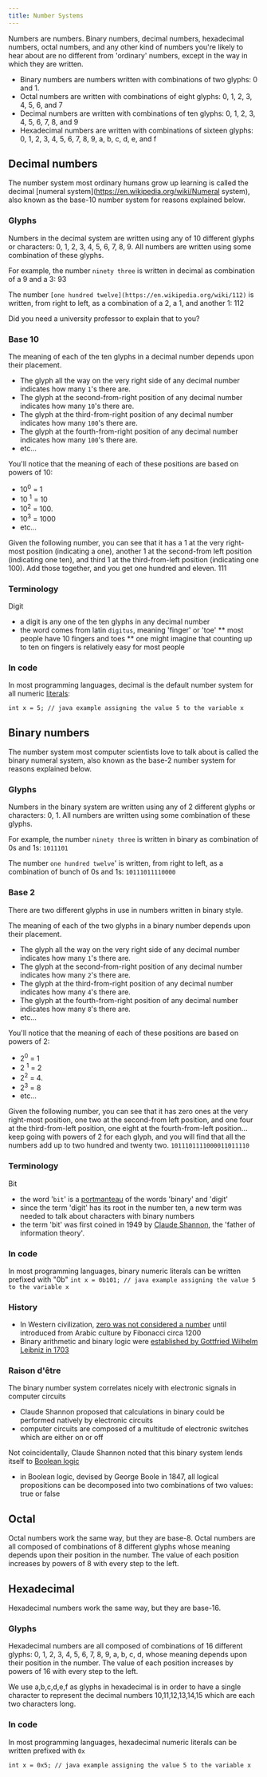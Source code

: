 ```yaml
---
title: Number Systems
---
```


Numbers are numbers. Binary numbers, decimal numbers, hexadecimal numbers, octal numbers, and any other kind of numbers you're likely to hear about are no different from 'ordinary' numbers, except in the way in which they are written.

- Binary numbers are numbers written with combinations of two glyphs: 0 and 1.
- Octal numbers are written with combinations of eight glyphs: 0, 1, 2, 3, 4, 5, 6, and 7
- Decimal numbers are written with combinations of ten glyphs: 0, 1, 2, 3, 4, 5, 6, 7, 8, and 9
- Hexadecimal numbers are written with combinations of sixteen glyphs: 0, 1, 2, 3, 4, 5, 6, 7, 8, 9, a, b, c, d, e, and f

## Decimal numbers

The number system most ordinary humans grow up learning is called the decimal [numeral system](https://en.wikipedia.org/wiki/Numeral system), also known as the base-10 number system for reasons explained below.

### Glyphs

Numbers in the decimal system are written using any of 10 different glyphs or characters: 0, 1, 2, 3, 4, 5, 6, 7, 8, 9. All numbers are written using some combination of these glyphs.

For example, the number `ninety three` is written in decimal as combination of a 9 and a 3:
93

The number `[one hundred twelve](https://en.wikipedia.org/wiki/112)` is written, from right to left, as a combination of a 2, a 1, and another 1:
112

Did you need a university professor to explain that to you?

### Base 10

The meaning of each of the ten glyphs in a decimal number depends upon their placement.

- The glyph all the way on the very right side of any decimal number indicates how many `1`'s there are.
- The glyph at the second-from-right position of any decimal number indicates how many `10`'s there are.
- The glyph at the third-from-right position of any decimal number indicates how many `100`'s there are.
- The glyph at the fourth-from-right position of any decimal number indicates how many `100`'s there are.
- etc...

You'll notice that the meaning of each of these positions are based on powers of 10:

- 10<sup>0</sup> = 1
- 10 <sup>1</sup> = 10
- 10<sup>2</sup> = 100.
- 10<sup>3</sup> = 1000
- etc...

Given the following number, you can see that it has a 1 at the very right-most position (indicating a one), another 1 at the second-from left position (indicating one ten), and third 1 at the third-from-left position (indicating one 100). Add those together, and you get one hundred and eleven.
111

### Terminology

Digit

- a digit is any one of the ten glyphs in any decimal number
- the word comes from latin `digitus`, meaning 'finger' or 'toe'
  ** most people have 10 fingers and toes
  ** one might imagine that counting up to ten on fingers is relatively easy for most people

### In code

In most programming languages, decimal is the default number system for all numeric [literals](../variables-literals-expressions/#variables-vs-literals):

`int x = 5; // java example assigning the value 5 to the variable x`

## Binary numbers

The number system most computer scientists love to talk about is called the binary numeral system, also known as the base-2 number system for reasons explained below.

### Glyphs

Numbers in the binary system are written using any of 2 different glyphs or characters: 0, 1. All numbers are written using some combination of these glyphs.

For example, the number `ninety three` is written in binary as combination of 0s and 1s:
`1011101`

The number `one hundred twelve`' is written, from right to left, as a combination of bunch of 0s and 1s:
`10111011110000`

### Base 2

There are two different glyphs in use in numbers written in binary style.

The meaning of each of the two glyphs in a binary number depends upon their placement.

- The glyph all the way on the very right side of any decimal number indicates how many `1`'s there are.
- The glyph at the second-from-right position of any decimal number indicates how many `2`'s there are.
- The glyph at the third-from-right position of any decimal number indicates how many `4`'s there are.
- The glyph at the fourth-from-right position of any decimal number indicates how many `8`'s there are.
- etc...

You'll notice that the meaning of each of these positions are based on powers of 2:

- 2<sup>0</sup> = 1
- 2 <sup>1</sup> = 2
- 2<sup>2</sup> = 4.
- 2<sup>3</sup> = 8
- etc...

Given the following number, you can see that it has zero ones at the very right-most position, one two at the second-from left position, and one four at the third-from-left position, one eight at the fourth-from-left position... keep going with powers of 2 for each glyph, and you will find that all the numbers add up to two hundred and twenty two.
`1011101111000011011110`

### Terminology

Bit

- the word '`bit`' is a [portmanteau](https://en.wikipedia.org/wiki/Portmanteau) of the words 'binary' and 'digit'
- since the term 'digit' has its root in the number ten, a new term was needed to talk about characters with binary numbers
- the term 'bit' was first coined in 1949 by [Claude Shannon](https://en.wikipedia.org/wiki/Claude_E._Shannon), the 'father of information theory'.

### In code

In most programming languages, binary numeric literals can be written prefixed with "0b"
`int x = 0b101; // java example assigning the value 5 to the variable x`

### History

- In Western civilization, [zero was not considered a number](https://www.scientificamerican.com/article/history-of-zero/) until introduced from Arabic culture by Fibonacci circa 1200
- Binary arithmetic and binary logic were [established by Gottfried Wilhelm Leibniz in 1703](http://www.leibniz-translations.com/binary.htm)

### Raison d'être

The binary number system correlates nicely with electronic signals in computer circuits

- Claude Shannon proposed that calculations in binary could be performed natively by electronic circuits
- computer circuits are composed of a multitude of electronic switches which are either on or off

Not coincidentally, Claude Shannon noted that this binary system lends itself to [Boolean logic](https://en.wikipedia.org/wiki/Boolean_algebra)

- in Boolean logic, devised by George Boole in 1847, all logical propositions can be decomposed into two combinations of two values: true or false

## Octal

Octal numbers work the same way, but they are base-8. Octal numbers are all composed of combinations of 8 different glyphs whose meaning depends upon their position in the number. The value of each position increases by powers of 8 with every step to the left.

## Hexadecimal

Hexadecimal numbers work the same way, but they are base-16.

### Glyphs

Hexadecimal numbers are all composed of combinations of 16 different glyphs: 0, 1, 2, 3, 4, 5, 6, 7, 8, 9, a, b, c, d, whose meaning depends upon their position in the number. The value of each position increases by powers of 16 with every step to the left.

We use a,b,c,d,e,f as glyphs in hexadecimal is in order to have a single character to represent the decimal numbers 10,11,12,13,14,15 which are each two characters long.

### In code

In most programming languages, hexadecimal numeric literals can be written prefixed with `0x`

`int x = 0x5; // java example assigning the value 5 to the variable x`
